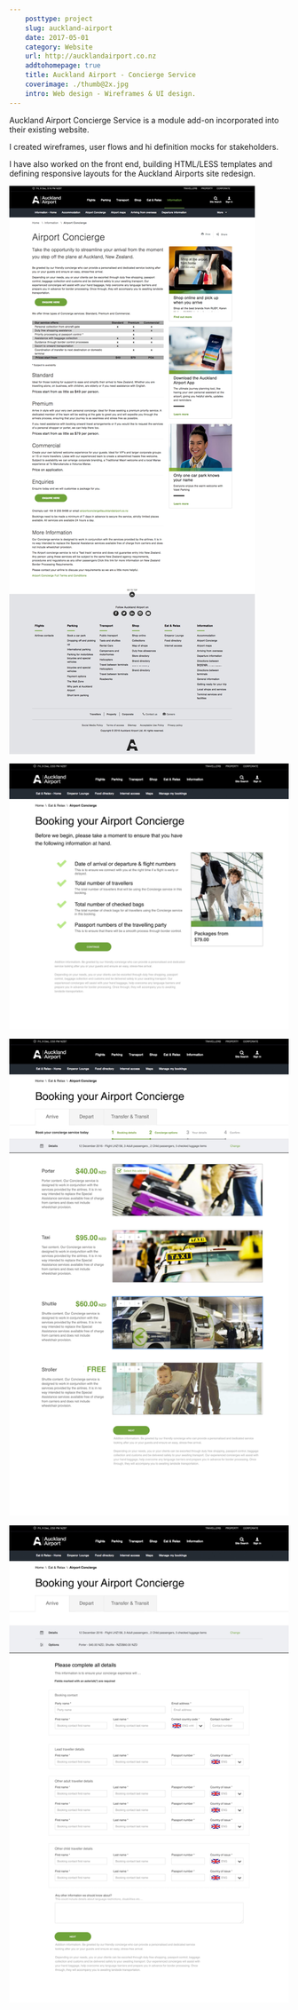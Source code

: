 ```yaml
---  
    posttype: project
    slug: auckland-airport
    date: 2017-05-01
    category: Website
    url: http://aucklandairport.co.nz   
    addtohomepage: true
    title: Auckland Airport - Concierge Service
    coverimage: ./thumb@2x.jpg
    intro: Web design - Wireframes & UI design.
---
```


<div class="description">

Auckland Airport Concierge Service is a module add-on incorporated into their existing website.

I created wireframes, user flows and hi definition mocks for stakeholders.

I have also worked on the front end, building HTML/LESS templates and defining responsive layouts for the Auckland Airports site redesign.

</div>

<div class="images">

![Auckland Airport - Concierge - Home page](./home@2x.jpg "Auckland Airport - Concierge - Home page")

![Auckland Airport - Concierge - Checklist](./check@2x.jpg "Auckland Airport - Concierge - Checklist")

![Auckland Airport - Concierge - Step 2](./step2@2x.jpg "Auckland Airport - Concierge - Step 2")

![Auckland Airport - Concierge - Step 3](./step3@2x.jpg "Auckland Airport - Concierge - Step 3")

</div>